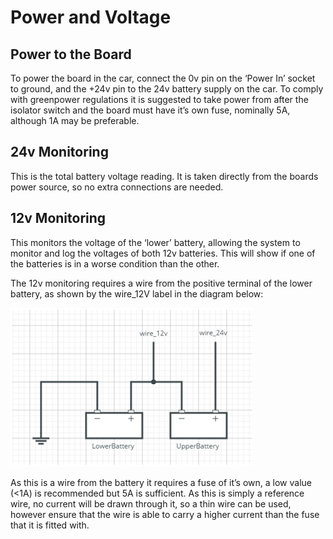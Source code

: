 # Power and Voltage

## Power to the Board <a id="docs-internal-guid-c4233111-09ca-8d5a-7c1c-1dfc2e9d0636"></a>

To power the board in the car, connect the 0v pin on the ‘Power In’ socket to ground, and the +24v pin to the 24v battery supply on the car. To comply with greenpower regulations it is suggested to take power from after the isolator switch and the board must have it’s own fuse, nominally 5A, although 1A may be preferable.

## 24v Monitoring

This is the total battery voltage reading. It is taken directly from the boards power source, so no extra connections are needed.

## 12v Monitoring

This monitors the voltage of the ‘lower’ battery, allowing the system to monitor and log the voltages of both 12v batteries. This will show if one of the batteries is in a worse condition than the other.

The 12v monitoring requires a wire from the positive terminal of the lower battery, as shown by the wire\_12V label in the diagram below:

![](../.gitbook/assets/screenshot-from-2017-11-29-22-00-19.png)

As this is a wire from the battery it requires a fuse of it’s own, a low value \(&lt;1A\) is recommended but 5A is sufficient. As this is simply a reference wire, no current will be drawn through it, so a thin wire can be used, however ensure that the wire is able to carry a higher current than the fuse that it is fitted with.

